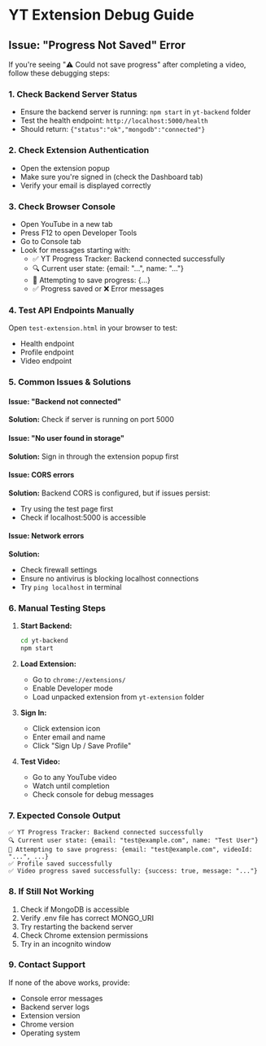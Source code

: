 # YT Extension Debug Guide

## Issue: "Progress Not Saved" Error

If you're seeing "⚠️ Could not save progress" after completing a video, follow these debugging steps:

### 1. Check Backend Server Status
- Ensure the backend server is running: `npm start` in `yt-backend` folder
- Test the health endpoint: `http://localhost:5000/health`
- Should return: `{"status":"ok","mongodb":"connected"}`

### 2. Check Extension Authentication
- Open the extension popup
- Make sure you're signed in (check the Dashboard tab)
- Verify your email is displayed correctly

### 3. Check Browser Console
- Open YouTube in a new tab
- Press F12 to open Developer Tools
- Go to Console tab
- Look for messages starting with:
  - ✅ YT Progress Tracker: Backend connected successfully
  - 🔍 Current user state: {email: "...", name: "..."}
  - 🎯 Attempting to save progress: {...}
  - ✅ Progress saved or ❌ Error messages

### 4. Test API Endpoints Manually
Open `test-extension.html` in your browser to test:
- Health endpoint
- Profile endpoint  
- Video endpoint

### 5. Common Issues & Solutions

#### Issue: "Backend not connected"
**Solution:** Check if server is running on port 5000

#### Issue: "No user found in storage"
**Solution:** Sign in through the extension popup first

#### Issue: CORS errors
**Solution:** Backend CORS is configured, but if issues persist:
- Try using the test page first
- Check if localhost:5000 is accessible

#### Issue: Network errors
**Solution:** 
- Check firewall settings
- Ensure no antivirus is blocking localhost connections
- Try `ping localhost` in terminal

### 6. Manual Testing Steps

1. **Start Backend:**
   ```bash
   cd yt-backend
   npm start
   ```

2. **Load Extension:**
   - Go to `chrome://extensions/`
   - Enable Developer mode
   - Load unpacked extension from `yt-extension` folder

3. **Sign In:**
   - Click extension icon
   - Enter email and name
   - Click "Sign Up / Save Profile"

4. **Test Video:**
   - Go to any YouTube video
   - Watch until completion
   - Check console for debug messages

### 7. Expected Console Output

```
✅ YT Progress Tracker: Backend connected successfully
🔍 Current user state: {email: "test@example.com", name: "Test User"}
🎯 Attempting to save progress: {email: "test@example.com", videoId: "...", ...}
✅ Profile saved successfully
✅ Video progress saved successfully: {success: true, message: "..."}
```

### 8. If Still Not Working

1. Check if MongoDB is accessible
2. Verify .env file has correct MONGO_URI
3. Try restarting the backend server
4. Check Chrome extension permissions
5. Try in an incognito window

### 9. Contact Support

If none of the above works, provide:
- Console error messages
- Backend server logs
- Extension version
- Chrome version
- Operating system


